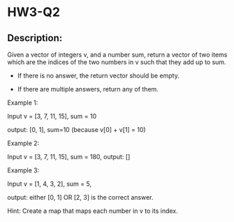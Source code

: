 # HW3-Q2

## Description:

Given a vector of integers v, and a number sum, return a vector of two items which are the indices of the two numbers in v such that they add up to sum.

- If there is no answer, the return vector should be empty.

- If there are multiple answers, return any of them.

Example 1:

Input v = [3, 7, 11, 15], sum = 10

output: [0, 1], sum=10 (because v[0] + v[1] = 10)

Example 2:

Input v = [3, 7, 11, 15], sum = 180, output: []

Example 3:

Input v = [1, 4, 3, 2], sum = 5,

output: either [0, 1] OR [2, 3] is the correct answer.

Hint:​ Create a map that maps each number in v to its index.